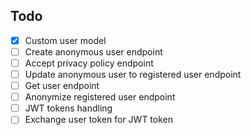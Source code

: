 ## Todo
- [x] Custom user model
- [ ] Create anonymous user endpoint
- [ ] Accept privacy policy endpoint
- [ ] Update anonymous user to registered user endpoint
- [ ] Get user endpoint
- [ ] Anonymize registered user endpoint
- [ ] JWT tokens handling
- [ ] Exchange user token for JWT token 
